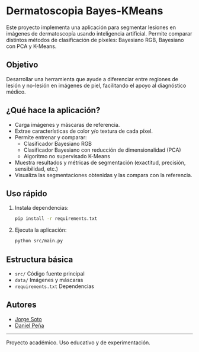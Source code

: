# Dermatoscopia Bayes-KMeans

Este proyecto implementa una aplicación para segmentar lesiones en imágenes de dermatoscopía usando inteligencia artificial. Permite comparar distintos métodos de clasificación de píxeles: Bayesiano RGB, Bayesiano con PCA y K-Means.

## Objetivo

Desarrollar una herramienta que ayude a diferenciar entre regiones de lesión y no-lesión en imágenes de piel, facilitando el apoyo al diagnóstico médico.

## ¿Qué hace la aplicación?
- Carga imágenes y máscaras de referencia.
- Extrae características de color y/o textura de cada píxel.
- Permite entrenar y comparar:
  - Clasificador Bayesiano RGB
  - Clasificador Bayesiano con reducción de dimensionalidad (PCA)
  - Algoritmo no supervisado K-Means
- Muestra resultados y métricas de segmentación (exactitud, precisión, sensibilidad, etc.)
- Visualiza las segmentaciones obtenidas y las compara con la referencia.

## Uso rápido

1. Instala dependencias:
   ```bash
   pip install -r requirements.txt
   ```
2. Ejecuta la aplicación:
   ```bash
   python src/main.py
   ```

## Estructura básica

- `src/` Código fuente principal
- `data/` Imágenes y máscaras
- `requirements.txt` Dependencias


## Autores
- [Jorge Soto](https://github.com/Linich14)
- [Daniel Peña](https://github.com/DPBascur)

---
Proyecto académico. Uso educativo y de experimentación.


